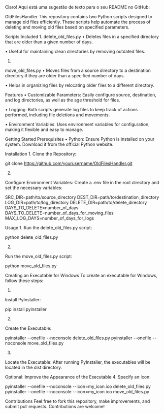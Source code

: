 Claro! Aqui está uma sugestão de texto para o seu README no GitHub:


OldFilesHandler
This repository contains two Python scripts designed to manage old files efficiently. These scripts help automate the process of deleting and moving old files based on specified parameters.

Scripts Included
1. 
delete_old_files.py
•  Deletes files in a specified directory that are older than a given number of days.

•  Useful for maintaining clean directories by removing outdated files.

1. 
move_old_files.py
•  Moves files from a source directory to a destination directory if they are older than a specified number of days.

•  Helps in organizing files by relocating older files to a different directory.

Features
•  Customizable Parameters: Easily configure source, destination, and log directories, as well as the age threshold for files.

•  Logging: Both scripts generate log files to keep track of actions performed, including file deletions and movements.

•  Environment Variables: Uses environment variables for configuration, making it flexible and easy to manage.

Getting Started
Prerequisites
•  Python: Ensure Python is installed on your system. Download it from the official Python website.

Installation
1. 
Clone the Repository:

git clone https://github.com/yourusername/OldFilesHandler.git

2. 
Configure Environment Variables: Create a .env file in the root directory and set the necessary variables:

SRC_DIR=path/to/source_directory
DEST_DIR=path/to/destination_directory
LOG_DIR=path/to/log_directory
DELETE_DIR=path/to/delete_directory
DAYS_TO_DELETE=number_of_days
DAYS_TO_DELETE=number_of_days_for_moving_files
MAX_LOG_DAYS=number_of_days_for_logs

Usage
1. 
Run the delete_old_files.py script:

python delete_old_files.py

2. 
Run the move_old_files.py script:

python move_old_files.py

Creating an Executable for Windows
To create an executable for Windows, follow these steps:

1. 
Install PyInstaller:

pip install pyinstaller

2. 
Create the Executable:

pyinstaller --onefile --noconsole delete_old_files.py
pyinstaller --onefile --noconsole move_old_files.py

3. 
Locate the Executable:
After running PyInstaller, the executables will be located in the dist directory.

Optional: Improve the Appearance of the Executable
4. 
Specify an Icon:

pyinstaller --onefile --noconsole --icon=my_icon.ico delete_old_files.py
pyinstaller --onefile --noconsole --icon=my_icon.ico move_old_files.py

Contributions
Feel free to fork this repository, make improvements, and submit pull requests. Contributions are welcome!

